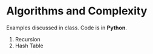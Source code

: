 # Algorithms and Complexity

Examples discussed in class. Code is in **Python**.

1. Recursion
2. Hash Table
